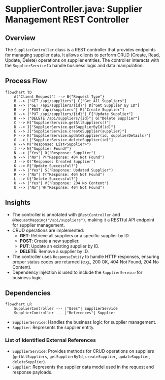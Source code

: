 # SupplierController.java: Supplier Management REST Controller

## Overview

The `SupplierController` class is a REST controller that provides endpoints for managing supplier data. It allows clients to perform CRUD (Create, Read, Update, Delete) operations on supplier entities. The controller interacts with the `SupplierService` to handle business logic and data manipulation.

## Process Flow

```mermaid
flowchart TD
    A("Client Request") --> B{"Request Type"}
    B --> |"GET /api/suppliers"| C["Get All Suppliers"]
    B --> |"GET /api/suppliers/{id}"| D["Get Supplier By ID"]
    B --> |"POST /api/suppliers"| E["Create Supplier"]
    B --> |"PUT /api/suppliers/{id}"| F["Update Supplier"]
    B --> |"DELETE /api/suppliers/{id}"| G["Delete Supplier"]
    C --> H["SupplierService.getAllSuppliers()"]
    D --> I["SupplierService.getSupplierById(id)"]
    E --> J["SupplierService.createSupplier(supplier)"]
    F --> K["SupplierService.updateSupplier(id, supplierDetails)"]
    G --> L["SupplierService.deleteSupplier(id)"]
    H --> M("Response: List<Supplier>")
    I --> N{"Supplier Found?"}
    N --> |"Yes"| O("Response: Supplier")
    N --> |"No"| P("Response: 404 Not Found")
    J --> Q("Response: Created Supplier")
    K --> R{"Update Successful?"}
    R --> |"Yes"| S("Response: Updated Supplier")
    R --> |"No"| T("Response: 404 Not Found")
    L --> U{"Delete Successful?"}
    U --> |"Yes"| V("Response: 204 No Content")
    U --> |"No"| W("Response: 404 Not Found")
```

## Insights

- The controller is annotated with `@RestController` and `@RequestMapping("/api/suppliers")`, making it a RESTful API endpoint for supplier management.
- CRUD operations are implemented:
  - **GET**: Retrieve all suppliers or a specific supplier by ID.
  - **POST**: Create a new supplier.
  - **PUT**: Update an existing supplier by ID.
  - **DELETE**: Remove a supplier by ID.
- The controller uses `ResponseEntity` to handle HTTP responses, ensuring proper status codes are returned (e.g., 200 OK, 404 Not Found, 204 No Content).
- Dependency injection is used to include the `SupplierService` for business logic.

## Dependencies

```mermaid
flowchart LR
    SupplierController --- |"Uses"| SupplierService
    SupplierController --- |"References"| Supplier
```

- `SupplierService`: Handles the business logic for supplier management.
- `Supplier`: Represents the supplier entity.

### List of Identified External References

- `SupplierService`: Provides methods for CRUD operations on suppliers (`getAllSuppliers`, `getSupplierById`, `createSupplier`, `updateSupplier`, `deleteSupplier`).
- `Supplier`: Represents the supplier data model used in the request and response payloads.
